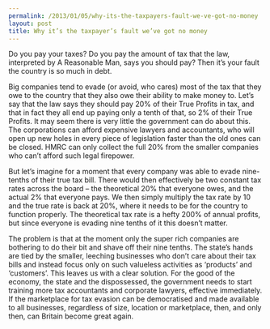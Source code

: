 ```yaml
---
permalink: /2013/01/05/why-its-the-taxpayers-fault-we-ve-got-no-money
layout: post
title: Why it’s the taxpayer’s fault we’ve got no money
---
```

Do you pay your taxes? Do you pay the amount of tax that the law, interpreted by A Reasonable Man, says you should pay? Then it’s your fault the country is so much in debt.

Big companies tend to evade (or avoid, who cares) most of the tax that they owe to the country that they also owe their ability to make money to. Let’s say that the law says they should pay 20% of their True Profits in tax, and that in fact they all end up paying only a tenth of that, so 2% of their True Profits. It may seem there is very little the government can do about this. The corporations can afford expensive lawyers and accountants, who will open up new holes in every piece of legislation faster than the old ones can be closed. HMRC can only collect the full 20% from the smaller companies who can’t afford such legal firepower.

But let’s imagine for a moment that every company was able to evade nine-tenths of their true tax bill. There would then effectively be two constant tax rates across the board – the theoretical 20% that everyone owes, and the actual 2% that everyone pays. We then simply multiply the tax rate by 10 and the true rate is back at 20%, where it needs to be for the country to function properly. The theoretical tax rate is a hefty 200% of annual profits, but since everyone is evading nine tenths of it this doesn’t matter.

The problem is that at the moment only the super rich companies are bothering to do their bit and shave off their nine tenths. The state’s hands are tied by the smaller, leeching businesses who don’t care about their tax bills and instead focus only on such valueless activities as ‘products’ and ‘customers’. This leaves us with a clear solution. For the good of the economy, the state and the dispossessed, the government needs to start training more tax accountants and corporate lawyers, effective immediately. If the marketplace for tax evasion can be democratised and made available to all businesses, regardless of size, location or marketplace, then, and only then, can Britain become great again.
